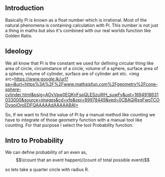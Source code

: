 <h2>Introduction</h2>

Basically Pi is known as a float number which is irrational.
Most of the natural phenomena is containing calculation with Pi. This number is not just a thing in maths but also it's combined with our real worlds function like Golden Ratio.

<h2>Ideology</h2>

We all know that Pi is the constant we used for defining circular thing like area of circle, circumstance of a circle, volume of a sphere, surface area of a sphere, volume of cylinder, surface are of cylinder ant etc. 
<img src=https://www.google.lk/url?sa=i&url=https%3A%2F%2Fwww.mathsisfun.com%2Fgeometry%2Fcone-sphere-cylinder.html&psig=AOvVaw0EQKnFspQLESzuWH_suwFv&ust=1694918631033000&source=images&cd=vfe&opi=89978449&ved=0CBAQjRxqFwoTCODvqoiOroEDFQAAAAAdAAAAABAI>

So, If we want to find the value of Pi by a manual method like counting we have to integrate of those geometry function with a manual tool like counting. For that purpose I select the tool Probability function.

<h2> Intro to Probability </h2>

We can define probability of an even as,
$$\(count that an event happen)/(count of total possible event)$$

so lets take a quarter circle with radius R. 